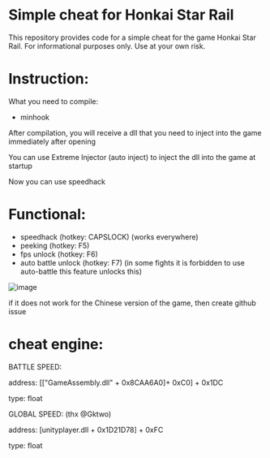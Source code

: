 # Simple cheat for Honkai Star Rail
This repository provides code for a simple cheat for the game Honkai Star Rail. For informational purposes only. Use at your own risk.

# Instruction:
What you need to compile:
- minhook

After compilation, you will receive a dll that you need to inject into the game immediately after opening

You can use Extreme Injector (auto inject) to inject the dll into the game at startup

Now you can use speedhack

# Functional:
- speedhack (hotkey: CAPSLOCK) (works everywhere)
- peeking (hotkey: F5)
- fps unlock (hotkey: F6)
- auto battle unlock (hotkey: F7) (in some fights it is forbidden to use auto-battle this feature unlocks this)

![image](https://user-images.githubusercontent.com/113752393/235335594-638626bf-b598-4c60-ab05-852968dfe0a3.png)

if it does not work for the Chinese version of the game, then create github issue

# cheat engine:
BATTLE SPEED:

address: [["GameAssembly.dll" + 0x8CAA6A0]+ 0xC0] + 0x1DC

type: float

GLOBAL SPEED: (thx @Gktwo)

address: [unityplayer.dll + 0x1D21D78] + 0xFC

type: float
